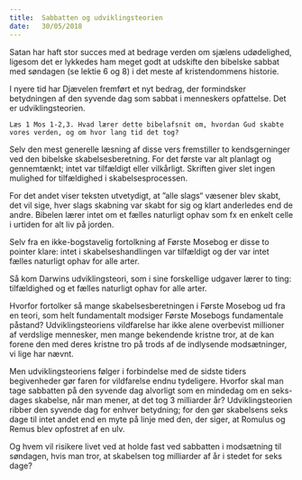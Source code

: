 ```yaml
---
title:  Sabbatten og udviklingsteorien
date:   30/05/2018
---
```


Satan har haft stor succes med at bedrage verden om sjælens udødelighed, ligesom det er lykkedes ham meget godt at udskifte den bibelske sabbat med søndagen (se lektie 6 og 8) i det meste af kristendommens historie.

I nyere tid har Djævelen fremført et nyt bedrag, der formindsker betydningen af den syvende dag som sabbat i menneskers opfattelse. Det er udviklingsteorien.

`Læs 1 Mos 1-2,3. Hvad lærer dette bibelafsnit om, hvordan Gud skabte vores verden, og om hvor lang tid det tog?`

Selv den mest generelle læsning af disse vers fremstiller to kendsgerninger ved den bibelske skabelsesberetning. For det første var alt planlagt og gennemtænkt; intet var tilfældigt eller vilkårligt. Skriften giver slet ingen mulighed for tilfældighed i skabelsesprocessen.

For det andet viser teksten utvetydigt, at ”alle slags“ væsener blev skabt, det vil sige, hver slags skabning var skabt for sig og klart anderledes end de andre. Bibelen lærer intet om et fælles naturligt ophav som fx en enkelt celle i urtiden for alt liv på jorden.

Selv fra en ikke-bogstavelig fortolkning af Første Mosebog er disse to pointer klare: intet i skabelseshandlingen var tilfældigt og der var intet fælles naturligt ophav for alle arter.

Så kom Darwins udviklingsteori, som i sine forskellige udgaver lærer to ting: tilfældighed og et fælles naturligt ophav for alle arter.

Hvorfor fortolker så mange skabelsesberetningen i Første Mosebog ud fra en teori, som helt fundamentalt modsiger Første Mosebogs fundamentale påstand? Udviklingsteoriens vildfarelse har ikke alene overbevist millioner af verdslige mennesker, men mange bekendende kristne tror, at de kan forene den med deres kristne tro på trods af de indlysende modsætninger, vi lige har nævnt.

Men udviklingsteoriens følger i forbindelse med de sidste tiders begivenheder gør faren for vildfarelse endnu tydeligere. Hvorfor skal man tage sabbatten på den syvende dag alvorligt som en mindedag om en seks-dages skabelse, når man mener, at det tog 3 milliarder år? Udviklingsteorien ribber den syvende dag for enhver betydning; for den gør skabelsens seks dage til intet andet end en myte på linje med den, der siger, at Romulus og Remus blev opfostret af en ulv.

Og hvem vil risikere livet ved at holde fast ved sabbatten i modsætning til søndagen, hvis man tror, at skabelsen tog milliarder af år i stedet for seks dage?
